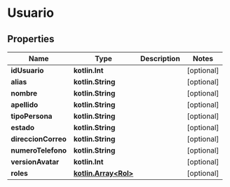 
# Usuario

## Properties
Name | Type | Description | Notes
------------ | ------------- | ------------- | -------------
**idUsuario** | **kotlin.Int** |  |  [optional]
**alias** | **kotlin.String** |  |  [optional]
**nombre** | **kotlin.String** |  |  [optional]
**apellido** | **kotlin.String** |  |  [optional]
**tipoPersona** | **kotlin.String** |  |  [optional]
**estado** | **kotlin.String** |  |  [optional]
**direccionCorreo** | **kotlin.String** |  |  [optional]
**numeroTelefono** | **kotlin.String** |  |  [optional]
**versionAvatar** | **kotlin.Int** |  |  [optional]
**roles** | [**kotlin.Array&lt;Rol&gt;**](Rol.md) |  |  [optional]



